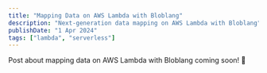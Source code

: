 ```yaml
---
title: "Mapping Data on AWS Lambda with Bloblang"
description: "Next-generation data mapping on AWS Lambda with Bloblang"
publishDate: "1 Apr 2024"
tags: ["lambda", "serverless"]
---
```


Post about mapping data on AWS Lambda with Bloblang coming soon! 👀
